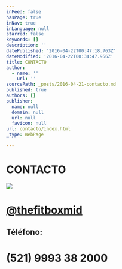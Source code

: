 ```yaml
---
inFeed: false
hasPage: true
inNav: true
inLanguage: null
starred: false
keywords: []
description: ''
datePublished: '2016-04-22T00:47:18.763Z'
dateModified: '2016-04-22T00:34:47.956Z'
title: CONTACTO
author:
  - name: ''
    url: ''
sourcePath: _posts/2016-04-21-contacto.md
published: true
authors: []
publisher:
  name: null
  domain: null
  url: null
  favicon: null
url: contacto/index.html
_type: WebPage

---
```

# CONTACTO
![](https://s3-us-west-2.amazonaws.com/the-grid-img/p/e81ec3df5806945bece5ff5f12464df47097f85f.png)

# [@thefitboxmid][0]

[][0]

## Téléfono: 

# (521) 9993 38 2000

[0]: https://www.instagram.com/thefitboxmid/